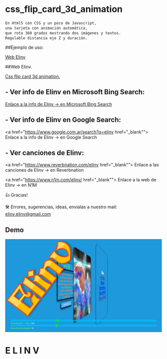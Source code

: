 # css_flip_card_3d_animation
    En Html5 con CSS y un poco de Javascript, 
    una tarjeta con animación automática, 
    que rota 360 grados mostrando dos imágenes y textos. 
    Regulable distancia eje Z y duración.

##Ejemplo de uso:

<a href="https://elinv.musica.ar">
   Web Elinv
</a>


##Web Elinv.

<a href="https://www.elinv.musica.ar/github/cssflipcardanima/" href="_blank">
   Css flip card 3d animation.
</a>

## - Ver info de Elinv en Microsoft Bing Search:

<a href="https://www.bing.com/search?q=elinv" href="_blank">
   Enlace a la info de Elinv  -> en Microsoft Bing Search
</a>

## - Ver info de Elinv en Google Search:

<a href="https://www.google.com.ar/search?q=elinv href="_blank"">
   Enlace a la info de Elinv  -> en Google Search
</a>

## - Ver canciones de Elinv:

<a href="https://www.reverbnation.com/elinv href="_blank"">
   Enlace a las canciones de Elinv  -> en Reverbnation
</a>

<a href="https://www.n1m.com/elinv/ href="_blank"">
   Enlace a la web de Elinv  -> en N1M
</a>

👍 Gracias!

🛠️ Errores, sugerencias, ideas, envialas a nuestro mail: <elinv.elinv@gmail.com>

## 	Demo
![demo](./capturadepantalla.jpg)

# E L I N V

